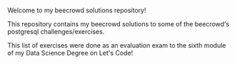 Welcome to my beecrowd solutions repository!

This repository contains my beecrowd solutions to some of the beecrowd's postgresql challenges/exercises.

This list of exercises were done as an evaluation exam to the sixth module of my Data Science Degree on Let's Code!
